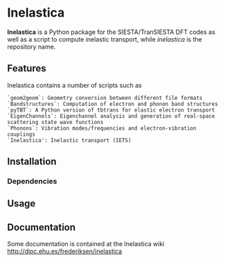 # Inelastica #
__Inelastica__ is a Python package for the SIESTA/TranSIESTA DFT codes
as well as a script to compute inelastic transport, while _inelastica_ is the repository name.

## Features ##
Inelastica contains a number of scripts such as

    `geom2geom`: Geometry conversion between different file formats
    `Bandstructures`: Computation of electron and phonon band structures
    `pyTBT`: A Python version of tbtrans for elastic electron transport
    `EigenChannels`: Eigenchannel analysis and generation of real-space scattering state wave functions
    `Phonons`: Vibration modes/frequencies and electron-vibration couplings
    `Inelastica': Inelastic transport (IETS)

## Installation ##

### Dependencies ###

## Usage ##



## Documentation ##
Some documentation is contained at the Inelastica wiki http://dipc.ehu.es/frederiksen/inelastica



